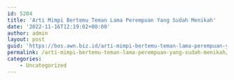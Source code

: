 ```yaml
---
id: 5204
title: 'Arti Mimpi Bertemu Teman Lama Perempuan Yang Sudah Menikah'
date: '2022-11-16T12:19:02+00:00'
author: admin
layout: post
guid: 'https://bos.awn.biz.id/arti-mimpi-bertemu-teman-lama-perempuan-yang-sudah-menikah/'
permalink: /arti-mimpi-bertemu-teman-lama-perempuan-yang-sudah-menikah/
categories:
    - Uncategorized
---
```


